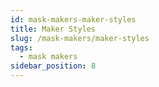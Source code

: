 ```yaml
---
id: mask-makers-maker-styles
title: Maker Styles
slug: /mask-makers/maker-styles
tags:
  - mask makers
sidebar_position: 8
---
```

